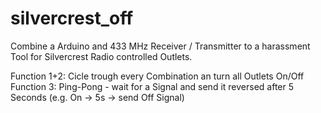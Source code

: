 # silvercrest_off

Combine a Arduino and 433 MHz Receiver / Transmitter to a harassment Tool for Silvercrest Radio controlled Outlets.

Function 1+2: Cicle trough every Combination an turn all Outlets On/Off
Function 3: Ping-Pong - wait for a Signal and send it reversed after 5 Seconds (e.g. On -> 5s -> send Off Signal)
